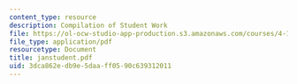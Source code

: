 ```yaml
---
content_type: resource
description: Compilation of Student Work
file: https://ol-ocw-studio-app-production.s3.amazonaws.com/courses/4-125-architecture-studio-building-in-landscapes-fall-2002/3dca862edb9e5daaff0590c639312011_janstudent.pdf
file_type: application/pdf
resourcetype: Document
title: janstudent.pdf
uid: 3dca862e-db9e-5daa-ff05-90c639312011
---
```

